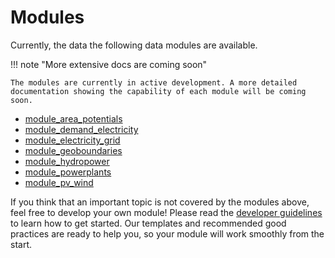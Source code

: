 # Modules

Currently, the data the following data modules are available.

!!! note "More extensive docs are coming soon"

    The modules are currently in active development. A more detailed documentation showing the capability of each module will be coming soon.

- [module_area_potentials](https://github.com/calliope-project/module_area_potentials)
- [module_demand_electricity](https://github.com/calliope-project/module_demand_electricity)
- [module_electricity_grid](https://github.com/calliope-project/module_electricity_grid)
- [module_geoboundaries](https://github.com/calliope-project/module_geo_boundaries)
- [module_hydropower](https://github.com/calliope-project/module_hydropower)
- [module_powerplants](https://github.com/calliope-project/module_powerplants)
- [module_pv_wind](https://github.com/calliope-project/module_pv_wind)

If you think that an important topic is not covered by the modules above, feel free to develop your own module! Please read the [developer guidelines](../Developer_guidelines/getting_started.md) to learn how to get started. Our templates and recommended good practices are ready to help you, so your module will work smoothly from the start.
